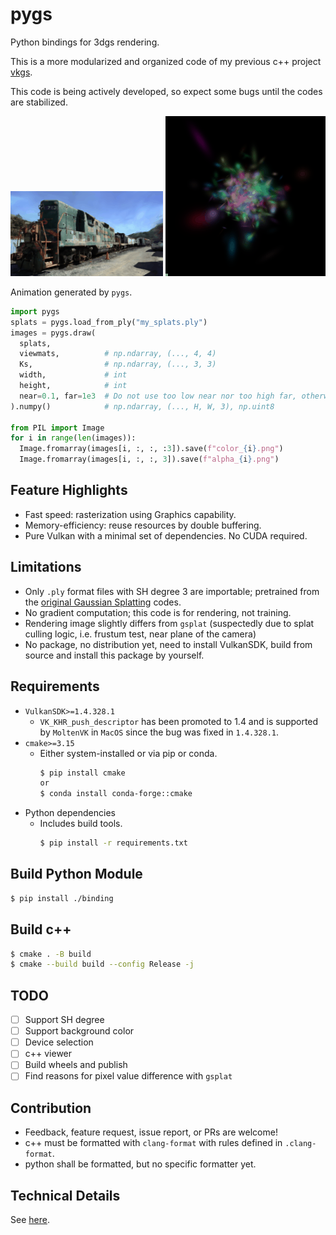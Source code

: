 # pygs
Python bindings for 3dgs rendering.

This is a more modularized and organized code of my previous c++ project [vkgs](https://github.com/jaesung-cs/vkgs).

This code is being actively developed, so expect some bugs until the codes are stabilized.

![train](/media/train.gif) ![random](/media/random.gif)

Animation generated by `pygs`.
```python
import pygs
splats = pygs.load_from_ply("my_splats.ply")
images = pygs.draw(
  splats,
  viewmats,          # np.ndarray, (..., 4, 4)
  Ks,                # np.ndarray, (..., 3, 3)
  width,             # int
  height,            # int
  near=0.1, far=1e3  # Do not use too low near nor too high far, otherwise z-fighting
).numpy()            # np.ndarray, (..., H, W, 3), np.uint8

from PIL import Image
for i in range(len(images)):
  Image.fromarray(images[i, :, :, :3]).save(f"color_{i}.png")
  Image.fromarray(images[i, :, :, 3]).save(f"alpha_{i}.png")
```

## Feature Highlights
- Fast speed: rasterization using Graphics capability.
- Memory-efficiency: reuse resources by double buffering.
- Pure Vulkan with a minimal set of dependencies. No CUDA required.

## Limitations
- Only `.ply` format files with SH degree 3 are importable; pretrained from the [original Gaussian Splatting](https://github.com/graphdeco-inria/gaussian-splatting) codes.
- No gradient computation; this code is for rendering, not training.
- Rendering image slightly differs from `gsplat` (suspectedly due to splat culling logic, i.e. frustum test, near plane of the camera)
- No package, no distribution yet, need to install VulkanSDK, build from source and install this package by yourself.

## Requirements
- `VulkanSDK>=1.4.328.1`
  - `VK_KHR_push_descriptor` has been promoted to 1.4 and is supported by `MoltenVK` in `MacOS` since the bug was fixed in `1.4.328.1`.
- `cmake>=3.15`
  - Either system-installed or via pip or conda.
    ```bash
    $ pip install cmake
    or
    $ conda install conda-forge::cmake
    ```
- Python dependencies
  - Includes build tools.
    ```bash
    $ pip install -r requirements.txt
    ```

## Build Python Module
```bash
$ pip install ./binding
```

## Build c++
```bash
$ cmake . -B build
$ cmake --build build --config Release -j
```

## TODO
- [ ] Support SH degree
- [ ] Support background color
- [ ] Device selection
- [ ] c++ viewer
- [ ] Build wheels and publish
- [ ] Find reasons for pixel value difference with `gsplat`

## Contribution

- Feedback, feature request, issue report, or PRs are welcome!
- c++ must be formatted with `clang-format` with rules defined in `.clang-format`.
- python shall be formatted, but no specific formatter yet.

## Technical Details

See [here](/DETAILS.md).
